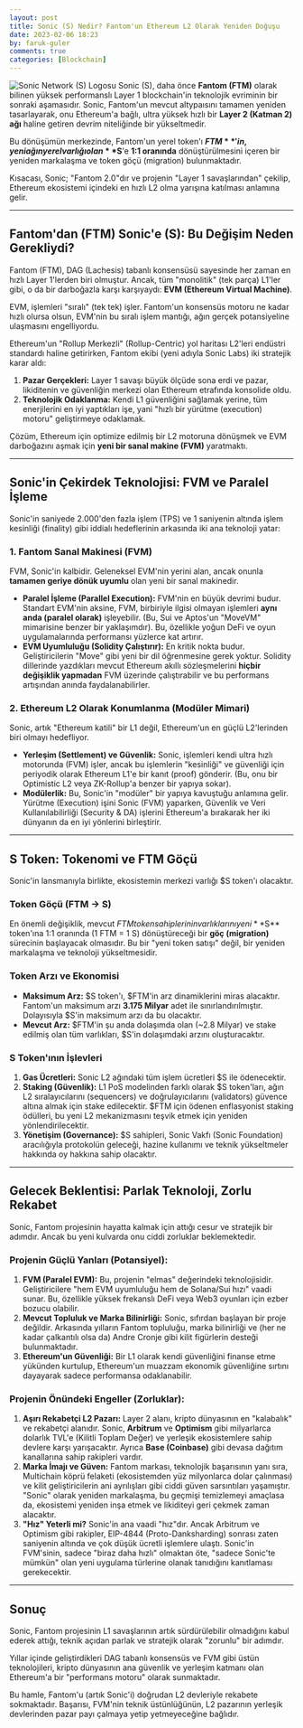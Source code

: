 ```yaml
---
layout: post
title: Sonic (S) Nedir? Fantom'un Ethereum L2 Olarak Yeniden Doğuşu
date: 2023-02-06 18:23
by: faruk-guler
comments: true
categories: [Blockchain]
---
```


![Sonic Network (S) Logosu](https://farukguler.com/assets/post_images/sonic-labs.jpg) Sonic (S), daha önce **Fantom (FTM)** olarak bilinen yüksek performanslı Layer 1 blockchain'in teknolojik evriminin bir sonraki aşamasıdır. Sonic, Fantom'un mevcut altypaısını tamamen yeniden tasarlayarak, onu Ethereum'a bağlı, ultra yüksek hızlı bir **Layer 2 (Katman 2) ağı** haline getiren devrim niteliğinde bir yükseltmedir.

Bu dönüşümün merkezinde, Fantom'un yerel token'ı **$FTM**'in, yeni ağın yerel varlığı olan **$S**'e **1:1 oranında** dönüştürülmesini içeren bir yeniden markalaşma ve token göçü (migration) bulunmaktadır.

Kısacası, Sonic; "Fantom 2.0"dır ve projenin "Layer 1 savaşlarından" çekilip, Ethereum ekosistemi içindeki en hızlı L2 olma yarışına katılması anlamına gelir.

---

## Fantom'dan (FTM) Sonic'e (S): Bu Değişim Neden Gerekliydi?

Fantom (FTM), DAG (Lachesis) tabanlı konsensüsü sayesinde her zaman en hızlı Layer 1'lerden biri olmuştur. Ancak, tüm "monolitik" (tek parça) L1'ler gibi, o da bir darboğazla karşı karşıyaydı: **EVM (Ethereum Virtual Machine)**.

EVM, işlemleri "sıralı" (tek tek) işler. Fantom'un konsensüs motoru ne kadar hızlı olursa olsun, EVM'nin bu sıralı işlem mantığı, ağın gerçek potansiyeline ulaşmasını engelliyordu.

Ethereum'un "Rollup Merkezli" (Rollup-Centric) yol haritası L2'leri endüstri standardı haline getirirken, Fantom ekibi (yeni adıyla Sonic Labs) iki stratejik karar aldı:

1.  **Pazar Gerçekleri:** Layer 1 savaşı büyük ölçüde sona erdi ve pazar, likiditenin ve güvenliğin merkezi olan Ethereum etrafında konsolide oldu.
2.  **Teknolojik Odaklanma:** Kendi L1 güvenliğini sağlamak yerine, tüm enerjilerini en iyi yaptıkları işe, yani "hızlı bir yürütme (execution) motoru" geliştirmeye odaklamak.

Çözüm, Ethereum için optimize edilmiş bir L2 motoruna dönüşmek ve EVM darboğazını aşmak için **yeni bir sanal makine (FVM)** yaratmaktı.

---

## Sonic'in Çekirdek Teknolojisi: FVM ve Paralel İşleme

Sonic'in saniyede 2.000'den fazla işlem (TPS) ve 1 saniyenin altında işlem kesinliği (finality) gibi iddialı hedeflerinin arkasında iki ana teknoloji yatar:

### 1. Fantom Sanal Makinesi (FVM)

FVM, Sonic'in kalbidir. Geleneksel EVM'nin yerini alan, ancak onunla **tamamen geriye dönük uyumlu** olan yeni bir sanal makinedir.

* **Paralel İşleme (Parallel Execution):** FVM'nin en büyük devrimi budur. Standart EVM'nin aksine, FVM, birbiriyle ilgisi olmayan işlemleri **aynı anda (paralel olarak)** işleyebilir. (Bu, Sui ve Aptos'un "MoveVM" mimarisine benzer bir yaklaşımdır). Bu, özellikle yoğun DeFi ve oyun uygulamalarında performansı yüzlerce kat artırır.
* **EVM Uyumluluğu (Solidity Çalıştırır):** En kritik nokta budur. Geliştiricilerin "Move" gibi yeni bir dil öğrenmesine gerek yoktur. Solidity dillerinde yazdıkları mevcut Ethereum akıllı sözleşmelerini **hiçbir değişiklik yapmadan** FVM üzerinde çalıştırabilir ve bu performans artışından anında faydalanabilirler.

### 2. Ethereum L2 Olarak Konumlanma (Modüler Mimari)

Sonic, artık "Ethereum katili" bir L1 değil, Ethereum'un en güçlü L2'lerinden biri olmayı hedefliyor.

* **Yerleşim (Settlement) ve Güvenlik:** Sonic, işlemleri kendi ultra hızlı motorunda (FVM) işler, ancak bu işlemlerin "kesinliği" ve güvenliği için periyodik olarak Ethereum L1'e bir kanıt (proof) gönderir. (Bu, onu bir Optimistic L2 veya ZK-Rollup'a benzer bir yapıya sokar).
* **Modülerlik:** Bu, Sonic'in "modüler" bir yapıya kavuştuğu anlamına gelir. Yürütme (Execution) işini Sonic (FVM) yaparken, Güvenlik ve Veri Kullanılabilirliği (Security & DA) işlerini Ethereum'a bırakarak her iki dünyanın da en iyi yönlerini birleştirir.

---

## S Token: Tokenomi ve FTM Göçü

Sonic'in lansmanıyla birlikte, ekosistemin merkezi varlığı $S token'ı olacaktır.

### Token Göçü (FTM -> S)

En önemli değişiklik, mevcut $FTM token sahiplerinin varlıklarını yeni **$S** token'ına 1:1 oranında (1 FTM = 1 S) dönüştüreceği bir **göç (migration)** sürecinin başlayacak olmasıdır. Bu bir "yeni token satışı" değil, bir yeniden markalaşma ve teknoloji yükseltmesidir.

### Token Arzı ve Ekonomisi

* **Maksimum Arz:** $S token'ı, $FTM'in arz dinamiklerini miras alacaktır. Fantom'un maksimum arzı **3.175 Milyar** adet ile sınırlandırılmıştır. Dolayısıyla $S'in maksimum arzı da bu olacaktır.
* **Mevcut Arz:** $FTM'in şu anda dolaşımda olan (~2.8 Milyar) ve stake edilmiş olan tüm varlıkları, $S'in dolaşımdaki arzını oluşturacaktır.

### S Token'ının İşlevleri

1.  **Gas Ücretleri:** Sonic L2 ağındaki tüm işlem ücretleri $S ile ödenecektir.
2.  **Staking (Güvenlik):** L1 PoS modelinden farklı olarak $S token'ları, ağın L2 sıralayıcılarını (sequencers) ve doğrulayıcılarını (validators) güvence altına almak için stake edilecektir. $FTM için ödenen enflasyonist staking ödülleri, bu yeni L2 mekanizmasını teşvik etmek için yeniden yönlendirilecektir.
3.  **Yönetişim (Governance):** $S sahipleri, Sonic Vakfı (Sonic Foundation) aracılığıyla protokolün geleceği, hazine kullanımı ve teknik yükseltmeler hakkında oy hakkına sahip olacaktır.

---

## Gelecek Beklentisi: Parlak Teknoloji, Zorlu Rekabet

Sonic, Fantom projesinin hayatta kalmak için attığı cesur ve stratejik bir adımdır. Ancak bu yeni kulvarda onu ciddi zorluklar beklemektedir.

### Projenin Güçlü Yanları (Potansiyel):

1.  **FVM (Paralel EVM):** Bu, projenin "elmas" değerindeki teknolojisidir. Geliştiricilere "hem EVM uyumluluğu hem de Solana/Sui hızı" vaadi sunar. Bu, özellikle yüksek frekanslı DeFi veya Web3 oyunları için ezber bozucu olabilir.
2.  **Mevcut Topluluk ve Marka Bilinirliği:** Sonic, sıfırdan başlayan bir proje değildir. Arkasında yılların Fantom topluluğu, marka bilinirliği ve (her ne kadar çalkantılı olsa da) Andre Cronje gibi kilit figürlerin desteği bulunmaktadır.
3.  **Ethereum'un Güvenliği:** Bir L1 olarak kendi güvenliğini finanse etme yükünden kurtulup, Ethereum'un muazzam ekonomik güvenliğine sırtını dayayarak sadece performansa odaklanabilir.

### Projenin Önündeki Engeller (Zorluklar):

1.  **Aşırı Rekabetçi L2 Pazarı:** Layer 2 alanı, kripto dünyasının en "kalabalık" ve rekabetçi alanıdır. Sonic, **Arbitrum** ve **Optimism** gibi milyarlarca dolarlık TVL'e (Kilitli Toplam Değer) ve yerleşik ekosistemlere sahip devlere karşı yarışacaktır. Ayrıca **Base (Coinbase)** gibi devasa dağıtım kanallarına sahip rakipleri vardır.
2.  **Marka İmajı ve Güven:** Fantom markası, teknolojik başarısının yanı sıra, Multichain köprü felaketi (ekosistemden yüz milyonlarca dolar çalınması) ve kilit geliştiricilerin ani ayrılışları gibi ciddi güven sarsıntıları yaşamıştır. "Sonic" olarak yeniden markalaşma, bu geçmişi temizlemeyi amaçlasa da, ekosistemi yeniden inşa etmek ve likiditeyi geri çekmek zaman alacaktır.
3.  **"Hız" Yeterli mi?** Sonic'in ana vaadi "hız"dır. Ancak Arbitrum ve Optimism gibi rakipler, EIP-4844 (Proto-Danksharding) sonrası zaten saniyenin altında ve çok düşük ücretli işlemlere ulaştı. Sonic'in FVM'sinin, sadece "biraz daha hızlı" olmaktan öte, "sadece Sonic'te mümkün" olan yeni uygulama türlerine olanak tanıdığını kanıtlaması gerekecektir.

---

## Sonuç

Sonic, Fantom projesinin L1 savaşlarının artık sürdürülebilir olmadığını kabul ederek attığı, teknik açıdan parlak ve stratejik olarak "zorunlu" bir adımdır.

Yıllar içinde geliştirdikleri DAG tabanlı konsensüs ve FVM gibi üstün teknolojileri, kripto dünyasının ana güvenlik ve yerleşim katmanı olan Ethereum'a bir "performans motoru" olarak sunmaktadır.

Bu hamle, Fantom'u (artık Sonic'i) doğrudan L2 devleriyle rekabete sokmaktadır. Başarısı, FVM'nin teknik üstünlüğünün, L2 pazarının yerleşik devlerinden pazar payı çalmaya yetip yetmeyeceğine bağlıdır.